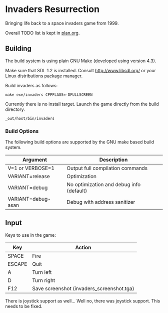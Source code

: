 # Invaders Resurrection

Bringing life back to a space invaders game from 1999.

Overall TODO list is kept in [plan.org](plan.org).

## Building

The build system is using plain GNU Make (developed using version 4.3).

Make sure that SDL 1.2 is installed.
Consult http://www.libsdl.org/ or your Linux distributions package manager.

Build invaders as follows:

    make exe/invaders CPPFLAGS=-DFULLSCREEN

Currently there is no install target.
Launch the game directly from the build directory.

    _out/host/bin/invaders

### Build Options

The following build options are supported by the GNU make based build system.

| Argument           | Description                              |
|--------------------|------------------------------------------|
| V=1 or VERBOSE=1   | Output full compilation commands         |
| VARIANT=release    | Optimization                             |
| VARIANT=debug      | No optimization and debug info (default) |
| VARIANT=debug-asan | Debug with address sanitizer             |

## Input

Keys to use in the game:

| Key    | Action                                    |
|--------|-------------------------------------------|
| SPACE  | Fire                                      |
| ESCAPE | Quit                                      |
| A      | Turn left                                 |
| D      | Turn right                                |
| F12    | Save screenshot (invaders_screenshot.tga) |

There is joystick support as well...
Well no, there was joystick support.
This needs to be fixed.
